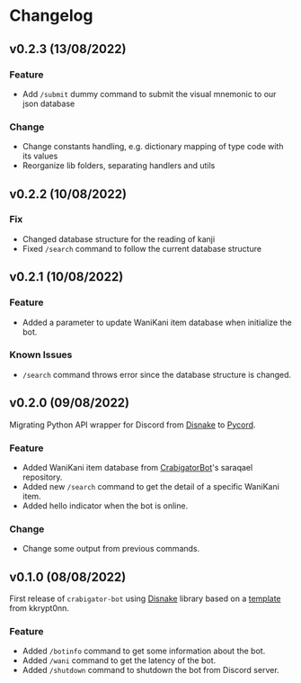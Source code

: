 # Changelog

## v0.2.3 (13/08/2022)

### Feature
- Add `/submit` dummy command to submit the visual mnemonic to our json database

### Change
- Change constants handling, e.g. dictionary mapping of type code with its values
- Reorganize lib folders, separating handlers and utils

###

<!--next-version-placeholder-->

## v0.2.2 (10/08/2022)

### Fix
- Changed database structure for the reading of kanji
- Fixed `/search` command to follow the current database structure

<!--next-version-placeholder-->

## v0.2.1 (10/08/2022)

### Feature
- Added a parameter to update WaniKani item database when initialize the bot.

### Known Issues
- `/search` command throws error since the database structure is changed.

<!--next-version-placeholder-->

## v0.2.0 (09/08/2022)
Migrating Python API wrapper for Discord from [Disnake](https://github.com/DisnakeDev/disnake) to [Pycord](https://github.com/Pycord-Development/pycord).

### Feature
- Added WaniKani item database from [CrabigatorBot](https://github.com/saraqael-m/CrabigatorBot)'s saraqael repository.
- Added new `/search` command to get the detail of a specific WaniKani item.
- Added hello indicator when the bot is online.

### Change
- Change some output from previous commands.

<!--next-version-placeholder-->

## v0.1.0 (08/08/2022)
First release of `crabigator-bot` using [Disnake](https://github.com/DisnakeDev/disnake) library based on a [template](https://github.com/kkrypt0nn/Python-Discord-Bot-Template) from kkrypt0nn.

### Feature
- Added `/botinfo` command to get some information about the bot.
- Added `/wani` command to get the latency of the bot.
- Added `/shutdown` command to shutdown the bot from Discord server.